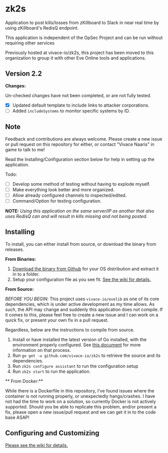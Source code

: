 # zk2s

Application to post kills/losses from zKillboard to Slack in near real time by using zKillboard's RedisQ endpoint.

This application is independent of the OpSec Project and can be run without requiring other services

Previously hosted at vivace-io/zk2s, this project has been moved to this organization to group it with other Eve Online tools and applications.

## Version 2.2

**Changes:**

Un-checked changes have not been completed, or are not fully tested.

 - [x] Updated default template to include links to attacker corporations.
 - [ ] Added `includeSystems` to monitor specific systems by ID.

## Note

Feedback and contributions are always welcome. Please create a new issue or pull request on this repository for either, or contact "Vivace Naaris" in game to talk to me!

Read the Installing/Configuration section below for help in setting up the application.

Todo:
 - [ ] Develop some method of testing without having to explode myself.
 - [ ] Make everything look better and more organized.
 - [ ] Allow already configured channels to inspected/edited.
 - [ ] Command/Option for testing configuration.

**NOTE:** *Using this application on the same server/IP as another that also uses RedisQ can and will result in kills missing and not being posted.*

## Installing

To install, you can either install from source, or download the binary from releases.

**From Binaries:**
 1. [Download the binary from Github](https://github.com/eveopsec/zk2s/releases ) for your OS distribution and extract it in to a folder.
 2. Setup your configuration file as you see fit. [See the wiki for details.](https://github.com/eveopsec/zk2s/wiki)

**From Source:**

 *BEFORE YOU BEGIN*: This project uses `vivace-io/evelib` as one of its core dependencies, which is under active development as my time allows. As such, the API may change and suddenly this application does not compile. If it comes to this, please feel free
 to create a new issue and I can work on a quick fix, or present your own fix in a pull request.

 Regardless, below are the instructions to compile from source.

  1. Install or have installed the latest version of Go installed, with the environment properly configured. See [this document](https://golang.org/doc/install) for more information on that process.
  2. Run `go get -u github.com/vivace-io/zk2s` to retrieve the source and its dependencies.
  3. Run `zk2s configure assistant` to run the configuration setup
  4. Run `zk2s start` to run the application.

** From Docker:**

While there is a Dockerfile in this repository, I've found issues where the container is not running properly, or unexpectedly hangs/crashes. I have not had the time to work on a solution, so currently Docker is not actively supported. Should you be able to replicate this problem, and/or present a fix, please open a new issue/pull request and we can get it in to the code base ASAP!

## Configuring and Customizing

[Please see the wiki for details.](https://github.com/vivace-io/zk2s/wiki)
